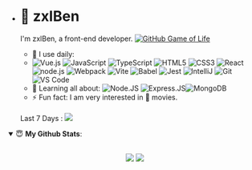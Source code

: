 - # 👋 zxlBen

  I'm zxlBen, a front-end developer.
  [![GitHub Game of Life](https://github4life.herokuapp.com/ethomson.gif?z=6)](https://github4life.herokuapp.com/ChetSerenade)

  - 🚀 I use daily:
  - ![Vue.js](https://img.shields.io/badge/-Vue-brightgreen?style=flat&logo=vuedotjs&logoColor=white)
    ![JavaScript](https://img.shields.io/badge/-JavaScript-black?style=plastic&logo=javascript)
    ![TypeScript](https://img.shields.io/badge/TypeScript-3178C6.svg?style=flat&logo=typescript&logoColor=white)
    ![HTML5](https://img.shields.io/badge/HTML5-E34F26.svg?style=flat&logo=html5&logoColor=white)
    ![CSS3](https://img.shields.io/badge/CSS3-E34F26.svg?style=flat&logo=css3&logoColor=white)
    ![React](https://img.shields.io/badge/React-61DAFB.svg?style=flat&logo=react&logoColor=white)
    ![node.js](https://img.shields.io/badge/node.js-339933?style=flat&logo=node.js&logoColor=white)
    ![Webpack](https://img.shields.io/badge/Webpack-8DD6F9.svg?style=flat&logo=webpack&logoColor=white)
    ![Vite](https://img.shields.io/badge/Vite-646CFF.svg?style=flat&logo=vite&logoColor=white)
    ![Babel](https://img.shields.io/badge/Babel-F9DC3E?style=flat&logo=babel&logoColor=white)
    ![Jest](https://img.shields.io/badge/Jest-C21325?style=flat&logo=Jest&logoColor=white)
    ![IntelliJ](https://img.shields.io/badge/Intellij_Idea-000000.svg?style=flat&logo=intellij-idea&logoColor=white)
    ![Git](https://img.shields.io/badge/-Git-black?style=plastic&logo=git)
    ![VS Code](https://img.shields.io/badge/-VS%20Code-007ACC?style=plastic&logo=visual-studio-code)
  - 🌱 Learning all about:
    ![Node.JS](https://img.shields.io/badge/-Node.JS-black?style=plastic&logo=Node.js) ![Express.JS](https://img.shields.io/badge/-Express.JS-c7b198?style=plastic&logo=Express.JS)![MongoDB](https://img.shields.io/badge/-MongoDB-black?style=plastic&logo=mongodb)
  - ⚡️ Fun fact: I am very interested in 🍿 movies.
  <p><span>Last 7 Days :</span> <img style="margin-top:3px;" src="https://wakatime.com/badge/user/35c7ff7b-50b4-4816-9263-38b08e3c771c.svg"/></p>
  
  
  <!--START_SECTION:waka-->

<!--END_SECTION:waka-->
<details open>
 <summary> 😇 <b>My Github Stats</b>: </summary>
<br>
<p align = "center">
  <img src = "https://github-readme-stats.vercel.app/api?username=zhaoyanjiao-com&show_icons=true&theme=calm&line_height=33&hide_border=true&count_private=true">
  <img src = "https://github-readme-stats.vercel.app/api/top-langs/?username=zhaoyanjiao-com&theme=calm&hide_border=true">
</p>
</details>

